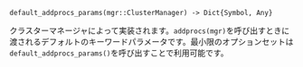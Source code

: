 ```
default_addprocs_params(mgr::ClusterManager) -> Dict{Symbol, Any}
```

クラスターマネージャによって実装されます。`addprocs(mgr)`を呼び出すときに渡されるデフォルトのキーワードパラメータです。最小限のオプションセットは`default_addprocs_params()`を呼び出すことで利用可能です。
